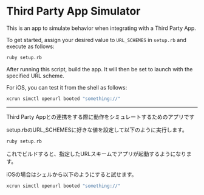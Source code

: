 # Third Party App Simulator

This is an app to simulate behavior when integrating with a Third Party App.

To get started, assign your desired value to `URL_SCHEMES` in `setup.rb` and execute as follows:

```sh
ruby setup.rb
```

After running this script, build the app. It will then be set to launch with the specified URL scheme.

For iOS, you can test it from the shell as follows:

```sh
xcrun simctl openurl booted "something://"
```


----


Third Party Appとの連携をする際に動作をシミュレートするためのアプリです

setup.rbのURL_SCHEMESに好きな値を設定して以下のように実行します。

```sh
ruby setup.rb
```

これでビルドすると、指定したURLスキームでアプリが起動するようになります。

iOSの場合はシェルから以下のようにすると試せます。

```sh
xcrun simctl openurl booted "something://"
```

